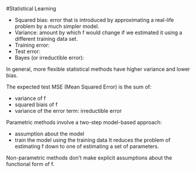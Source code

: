 #Statistical Learning

* Squared bias: error that is introduced by approximating a real-life problem by a much simpler model.
* Variance: amount by which f would change if we estimated it using a different training data set.
* Training error: 
* Test error: 
* Bayes (or irreductible error): 

In general, more flexible statistical methods have higher variance and lower bias.

The expected test MSE (Mean Squared Error) is the sum of:
* variance of f
* squared biais of f
* variance of the error term: irreductible error

Parametric methods involve a two-step model-based approach:
* assumption about the model
* train the model using the training data
It reduces the problem of estimating f down to one of estimating a set of parameters.

Non-parametric methods don't make explicit assumptions about the functional form of f.
